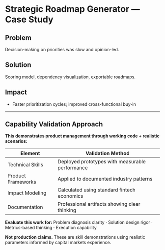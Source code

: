 # Strategic Roadmap Generator — Case Study

## Problem
Decision-making on priorities was slow and opinion-led.

## Solution
Scoring model, dependency visualization, exportable roadmaps.

## Impact
- Faster prioritization cycles; improved cross-functional buy-in

---

## Capability Validation Approach

**This demonstrates product management through working code + realistic scenarios:**

| Element | Validation Method |
|---------|------------------|
| Technical Skills | Deployed prototypes with measurable performance |
| Product Frameworks | Applied to documented industry patterns |
| Impact Modeling | Calculated using standard fintech economics |
| Documentation | Professional artifacts showing clear thinking |

**Evaluate this work for:** Problem diagnosis clarity · Solution design rigor · Metrics-based thinking · Execution capability

**Not production claims.** These are skill demonstrations using realistic parameters informed by capital markets experience.